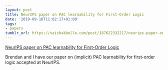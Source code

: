 ```yaml
---
layout: post
title: NeurIPS paper on PAC learnability for First-Order Logic
date: '2019-09-10T11:02:17+01:00'
tags:
- papers
tumblr_url: https://vaishakbelle.com/post/187622332217/neurips-paper-on-pac-learnability-for-first-order
---
```

[NeurIPS paper on PAC&nbsp;learnability for First-Order Logic](https://neurips.cc/Conferences/2019/AcceptedPapersInitial)  

Brendan and I have our paper on (implicit) PAC learnability for first-order logic accepted at NeurIPS.

